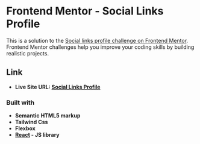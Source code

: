 # Frontend Mentor - Social Links Profile

This is a solution to the [Social links profile challenge on Frontend Mentor](https://www.frontendmentor.io/challenges/social-links-profile-UG32l9m6dQ). Frontend Mentor challenges help you improve your coding skills by building realistic projects.

## Link

- **Live Site URL: [Social Links Profile](https://social-links-profile-tailwind.netlify.app//)**

### Built with

- **Semantic HTML5 markup**
- **Tailwind Css**
- **Flexbox**
- **[React](https://reactjs.org/) - JS library**
